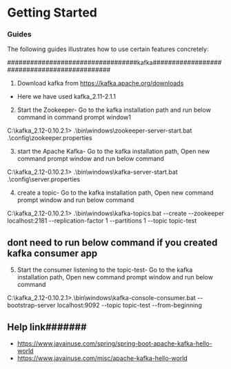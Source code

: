 # Getting Started

### Guides
The following guides illustrates how to use certain features concretely:

##################################kafka#############################################

1. Download kafka from https://kafka.apache.org/downloads
  - Here we have used kafka_2.11-2.1.1

2. Start the Zookeeper- Go to the kafka installation path and run below command in command prompt window1

C:\kafka_2.12-0.10.2.1>   .\bin\windows\zookeeper-server-start.bat .\config\zookeeper.properties

3. start the Apache Kafka- Go to the kafka installation path, Open new command prompt window 
   and run below command

C:\kafka_2.12-0.10.2.1>   .\bin\windows\kafka-server-start.bat .\config\server.properties

4. create a topic- Go to the kafka installation path, Open new command prompt window  and run below command  

C:\kafka_2.12-0.10.2.1> .\bin\windows\kafka-topics.bat --create --zookeeper localhost:2181 --replication-factor 1 --partitions 1 --topic topic-test


## dont need to run below command if you created kafka consumer app

5. Start the consumer listening to the topic-test- Go to the kafka installation path, Open new command prompt window  and run below command   

C:\kafka_2.12-0.10.2.1>.\bin\windows\kafka-console-consumer.bat --bootstrap-server localhost:9092 --topic topic-test --from-beginning


## Help link#######
  - https://www.javainuse.com/spring/spring-boot-apache-kafka-hello-world
  - https://www.javainuse.com/misc/apache-kafka-hello-world
